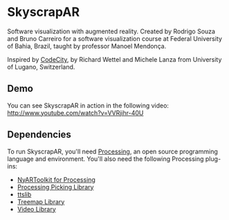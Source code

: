 SkyscrapAR
==========

Software visualization with augmented reality. Created by Rodrigo Souza and Bruno Carreiro for a software visualization course at Federal University of Bahia, Brazil,  taught by professor Manoel Mendonça.

Inspired by [CodeCity](http://www.inf.usi.ch/phd/wettel/codecity.html), by Richard Wettel and Michele Lanza from University of Lugano, Switzerland.

Demo
----

You can see SkyscrapAR in action in the following video: http://www.youtube.com/watch?v=VVRjihr-40U

Dependencies
------------

To run SkyscrapAR, you'll need [Processing](http://processing.org/), an open source programming language and environment. You'll also need the following Processing plug-ins:

* [NyARToolkit for Processing](http://sourceforge.jp/projects/nyartoolkit/releases/)
* [Processing Picking Library](http://code.google.com/p/processing-picking-library/)
* [ttslib](http://www.local-guru.net/blog/pages/ttslib)
* [Treemap Library](http://benfry.com/writing/treemap/)
* [Video Library](http://processing.org/reference/libraries/video/index.html)

